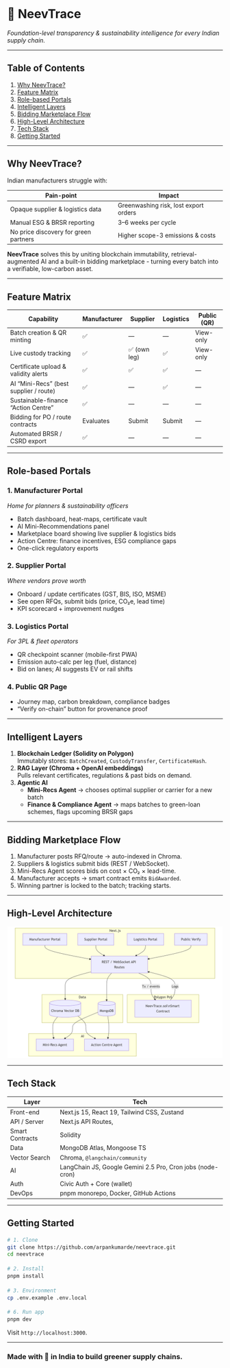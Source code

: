 # 🌱 NeevTrace

_Foundation-level transparency & sustainability intelligence for every Indian supply chain._

---

## Table of Contents

1. [Why NeevTrace?](#why-neevtrace)
2. [Feature Matrix](#feature-matrix)
3. [Role-based Portals](#role-based-portals)
4. [Intelligent Layers](#intelligent-layers)
5. [Bidding Marketplace Flow](#bidding-marketplace-flow)
6. [High-Level Architecture](#high-level-architecture)
7. [Tech Stack](#tech-stack)
8. [Getting Started](#getting-started)

---

## Why NeevTrace?

Indian manufacturers struggle with:

| Pain-point                            | Impact                                |
| ------------------------------------- | ------------------------------------- |
| Opaque supplier & logistics data      | Greenwashing risk, lost export orders |
| Manual ESG & BRSR reporting           | 3–6 weeks per cycle                   |
| No price discovery for green partners | Higher scope-3 emissions & costs      |

**NeevTrace** solves this by uniting blockchain immutability, retrieval-augmented AI and a built-in bidding marketplace - turning every batch into a verifiable, low-carbon asset.

---

## Feature Matrix

| Capability                             | Manufacturer | Supplier     | Logistics | Public (QR) |
| -------------------------------------- | ------------ | ------------ | --------- | ----------- |
| Batch creation & QR minting            | ✅           | —            | —         | View-only   |
| Live custody tracking                  | ✅           | ✅ (own leg) | ✅        | View-only   |
| Certificate upload & validity alerts   | ✅           | ✅           | ✅        | —           |
| AI “Mini-Recs” (best supplier / route) | ✅           | —            | ✅        | —           |
| Sustainable-finance “Action Centre”    | ✅           | —            | —         | —           |
| Bidding for PO / route contracts       | Evaluates    | Submit       | Submit    | —           |
| Automated BRSR / CSRD export           | ✅           | —            | —         | —           |

---

## Role-based Portals

### 1. Manufacturer Portal

_Home for planners & sustainability officers_

- Batch dashboard, heat-maps, certificate vault
- AI Mini-Recommendations panel
- Marketplace board showing live supplier & logistics bids
- Action Centre: finance incentives, ESG compliance gaps
- One-click regulatory exports

### 2. Supplier Portal

_Where vendors prove worth_

- Onboard / update certificates (GST, BIS, ISO, MSME)
- See open RFQs, submit bids (price, CO₂e, lead time)
- KPI scorecard + improvement nudges

### 3. Logistics Portal

_For 3PL & fleet operators_

- QR checkpoint scanner (mobile-first PWA)
- Emission auto-calc per leg (fuel, distance)
- Bid on lanes; AI suggests EV or rail shifts

### 4. Public QR Page

- Journey map, carbon breakdown, compliance badges
- “Verify on-chain” button for provenance proof

---

## Intelligent Layers

1. **Blockchain Ledger (Solidity on Polygon)**  
   Immutably stores: `BatchCreated`, `CustodyTransfer`, `CertificateHash`.
2. **RAG Layer (Chroma + OpenAI embeddings)**  
   Pulls relevant certificates, regulations & past bids on demand.
3. **Agentic AI**
   - **Mini-Recs Agent** → chooses optimal supplier or carrier for a new batch
   - **Finance & Compliance Agent** → maps batches to green-loan schemes, flags upcoming BRSR gaps

---

## Bidding Marketplace Flow

1. Manufacturer posts RFQ/route → auto-indexed in Chroma.
2. Suppliers & logistics submit bids (REST / WebSocket).
3. Mini-Recs Agent scores bids on cost × CO₂ × lead-time.
4. Manufacturer accepts → smart contract emits `BidAwarded`.
5. Winning partner is locked to the batch; tracking starts.

---

## High-Level Architecture

![High-Level Architecture](./public/dataflow.png)

---

## Tech Stack

| Layer           | Tech                                               |
| --------------- | -------------------------------------------------- |
| Front-end       | Next.js 15, React 19, Tailwind CSS, Zustand        |
| API / Server    | Next.js API Routes,                                |
| Smart Contracts | Solidity                                           |
| Data            | MongoDB Atlas, Mongoose TS                         |
| Vector Search   | Chroma, `@langchain/community`                     |
| AI              | LangChain JS, Google Gemini 2.5 Pro, Cron jobs (node-cron) |
| Auth            | Civic Auth + Core (wallet)                         |
| DevOps          | pnpm monorepo, Docker, GitHub Actions              |

---

## Getting Started

```bash
# 1. Clone
git clone https://github.com/arpankumarde/neevtrace.git
cd neevtrace

# 2. Install
pnpm install

# 3. Environment
cp .env.example .env.local

# 6. Run app
pnpm dev
```

Visit `http://localhost:3000`.

---

### Made with 💚 in India to build greener supply chains.
